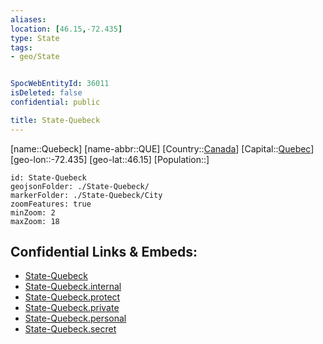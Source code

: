 ```yaml
---
aliases: 
location: [46.15,-72.435]
type: State
tags:
- geo/State


SpocWebEntityId: 36011
isDeleted: false
confidential: public

title: State-Quebeck
---
```

[name::Quebeck]
[name-abbr::QUE]
[Country::[Canada](geo/Continent/North-America/Canada.md)]
[Capital::[Quebec](geo/Continent/North-America/Canada/City/Quebec.md)]
[geo-lon::-72.435]
[geo-lat::46.15]
[Population::]



```leaflet
id: State-Quebeck
geojsonFolder: ./State-Quebeck/
markerFolder: ./State-Quebeck/City
zoomFeatures: true 
minZoom: 2 
maxZoom: 18
```


## Confidential Links & Embeds: 
- [State-Quebeck](../../../../../../_public/geo/Continent/North-America/Canada/State/State-Quebeck.md) 
- [State-Quebeck.internal](../../../../../../_internal/geo/Continent/North-America/Canada/State/State-Quebeck.internal.md) 
- [State-Quebeck.protect](../../../../../../_protect/geo/Continent/North-America/Canada/State/State-Quebeck.protect.md) 
- [State-Quebeck.private](../../../../../../_private/geo/Continent/North-America/Canada/State/State-Quebeck.private.md) 
- [State-Quebeck.personal](../../../../../../_personal/geo/Continent/North-America/Canada/State/State-Quebeck.personal.md) 
- [State-Quebeck.secret](../../../../../../_secret/geo/Continent/North-America/Canada/State/State-Quebeck.secret.md) 
